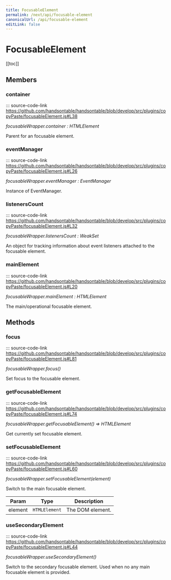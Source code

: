 ```yaml
---
title: FocusableElement
permalink: /next/api/focusable-element
canonicalUrl: /api/focusable-element
editLink: false
---
```


# FocusableElement

[[toc]]
## Members

### container
::: source-code-link https://github.com/handsontable/handsontable/blob/develop/src/plugins/copyPaste/focusableElement.js#L38


_focusableWrapper.container : HTMLElement_

Parent for an focusable element.



### eventManager
::: source-code-link https://github.com/handsontable/handsontable/blob/develop/src/plugins/copyPaste/focusableElement.js#L26


_focusableWrapper.eventManager : EventManager_

Instance of EventManager.



### listenersCount
::: source-code-link https://github.com/handsontable/handsontable/blob/develop/src/plugins/copyPaste/focusableElement.js#L32


_focusableWrapper.listenersCount : WeakSet_

An object for tracking information about event listeners attached to the focusable element.



### mainElement
::: source-code-link https://github.com/handsontable/handsontable/blob/develop/src/plugins/copyPaste/focusableElement.js#L20


_focusableWrapper.mainElement : HTMLElement_

The main/operational focusable element.


## Methods

### focus
::: source-code-link https://github.com/handsontable/handsontable/blob/develop/src/plugins/copyPaste/focusableElement.js#L81


_focusableWrapper.focus()_

Set focus to the focusable element.



### getFocusableElement
::: source-code-link https://github.com/handsontable/handsontable/blob/develop/src/plugins/copyPaste/focusableElement.js#L74


_focusableWrapper.getFocusableElement() ⇒ HTMLElement_

Get currently set focusable element.



### setFocusableElement
::: source-code-link https://github.com/handsontable/handsontable/blob/develop/src/plugins/copyPaste/focusableElement.js#L60


_focusableWrapper.setFocusableElement(element)_

Switch to the main focusable element.


| Param | Type | Description |
| --- | --- | --- |
| element | `HTMLElement` | The DOM element. |



### useSecondaryElement
::: source-code-link https://github.com/handsontable/handsontable/blob/develop/src/plugins/copyPaste/focusableElement.js#L44


_focusableWrapper.useSecondaryElement()_

Switch to the secondary focusable element. Used when no any main focusable element is provided.




